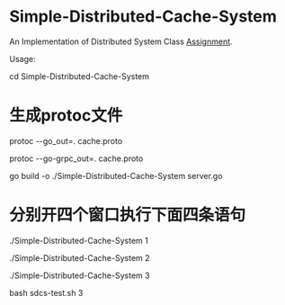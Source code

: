 # Simple-Distributed-Cache-System
An Implementation of Distributed System Class [Assignment](https://uestc.feishu.cn/docx/C7ajdHwq9oppWXxhyelcLVvHngc).

Usage:

cd Simple-Distributed-Cache-System
# 生成protoc文件
protoc --go_out=. cache.proto

protoc --go-grpc_out=. cache.proto

go build -o ./Simple-Distributed-Cache-System server.go
# 分别开四个窗口执行下面四条语句
./Simple-Distributed-Cache-System 1

./Simple-Distributed-Cache-System 2

./Simple-Distributed-Cache-System 3

bash sdcs-test.sh 3

